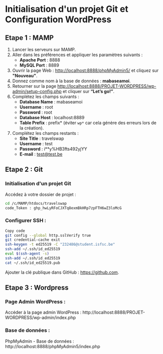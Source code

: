 # Initialisation d'un projet Git et Configuration WordPress

## Etape 1 : MAMP

1. Lancer les serveurs sur MAMP.
2. Aller dans les préférences et appliquer les paramètres suivants :
   - **Apache Port** : 8888
   - **MySQL Port** : 8889
3. Ouvrir la page Web : [http://localhost:8888/phpMyAdmin5/](http://localhost:8888/phpMyAdmin5/) et cliquez sur **"Nouveau"**.
4. Donnez comme nom à la base de données : **mabaseamoi**.
5. Retourner sur la page [http://localhost:8888/PROJET-WORDPRESS/wp-admin/setup-config.php](http://localhost:8888/PROJET-WORDPRESS/wp-admin/setup-config.php) et cliquer sur **“Let’s go!”**.
6. Complétez les champs suivants :
   - **Database Name** : mabaseamoi
   - **Username** : root
   - **Password** : root
   - **Database Host** : localhost:8889
   - **Table Prefix** : prefix* (éviter `wp*` car cela génère des erreurs lors de la création).
7. Complétez les champs restants :
   - **Site Title** : travelswap
   - **Username** : test
   - **Password** : i\*\*y%HB3fts492yjYY
   - **E-mail** : test@test.be

## Etape 2 : Git

### Initialisation d'un projet Git

Accédez à votre dossier de projet :

```bash
cd /c/MAMP/htdocs/travelswap
code_Token : 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
```

### Configurer SSH :

```bash
Copy code
git config --global http.sslVerify true
git credential-cache exit
ssh-keygen -t ed25519 -C "232486@student.isfsc.be"
ssh-add ~/.ssh/id_ed25519
eval $(ssh-agent -s)
ssh-add ~/.ssh/id_ed25519
cat ~/.ssh/id_ed25519.pub
```

Ajouter la clé publique dans GitHub : https://github.com.

## Etape 3 : Wordpress

### Page Admin WordPress :

Accéder à la page admin WordPress : http://localhost:8888/PROJET-WORDPRESS/wp-admin/index.php

### Base de données :

PhpMyAdmin - Base de données : http://localhost:8888/phpMyAdmin5/index.php
